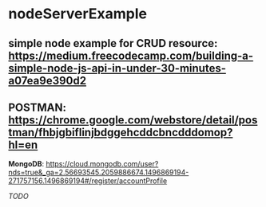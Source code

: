 # nodeServerExample
simple node example for CRUD
**resource**:
 https://medium.freecodecamp.com/building-a-simple-node-js-api-in-under-30-minutes-a07ea9e390d2
 ---
**POSTMAN**:
 https://chrome.google.com/webstore/detail/postman/fhbjgbiflinjbdggehcddcbncdddomop?hl=en
 ---
**MongoDB**:
 https://cloud.mongodb.com/user?nds=true&_ga=2.56693545.2059886674.1496869194-271757156.1496869194#/register/accountProfile

_TODO_